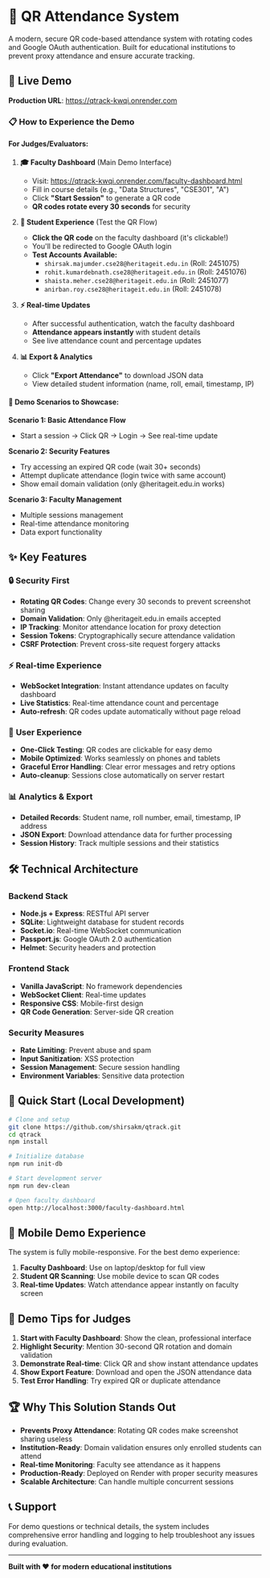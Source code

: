 # 🎯 QR Attendance System

A modern, secure QR code-based attendance system with rotating codes and Google OAuth authentication. Built for educational institutions to prevent proxy attendance and ensure accurate tracking.

## 🚀 **Live Demo**

**Production URL**: https://qtrack-kwqi.onrender.com

### 📋 **How to Experience the Demo**

#### **For Judges/Evaluators:**

1. **🎓 Faculty Dashboard** (Main Demo Interface)
   - Visit: https://qtrack-kwqi.onrender.com/faculty-dashboard.html
   - Fill in course details (e.g., "Data Structures", "CSE301", "A")
   - Click **"Start Session"** to generate a QR code
   - **QR codes rotate every 30 seconds** for security

2. **📱 Student Experience** (Test the QR Flow)
   - **Click the QR code** on the faculty dashboard (it's clickable!)
   - You'll be redirected to Google OAuth login
   - **Test Accounts Available:**
     - `shirsak.majumder.cse28@heritageit.edu.in` (Roll: 2451075)
     - `rohit.kumardebnath.cse28@heritageit.edu.in` (Roll: 2451076)
     - `shaista.meher.cse28@heritageit.edu.in` (Roll: 2451077)
     - `anirban.roy.cse28@heritageit.edu.in` (Roll: 2451078)

3. **⚡ Real-time Updates**
   - After successful authentication, watch the faculty dashboard
   - **Attendance appears instantly** with student details
   - See live attendance count and percentage updates

4. **📊 Export & Analytics**
   - Click **"Export Attendance"** to download JSON data
   - View detailed student information (name, roll, email, timestamp, IP)

#### **🎪 Demo Scenarios to Showcase:**

**Scenario 1: Basic Attendance Flow**
- Start a session → Click QR → Login → See real-time update

**Scenario 2: Security Features**
- Try accessing an expired QR code (wait 30+ seconds)
- Attempt duplicate attendance (login twice with same account)
- Show email domain validation (only @heritageit.edu.in works)

**Scenario 3: Faculty Management**
- Multiple sessions management
- Real-time attendance monitoring
- Data export functionality

## ✨ **Key Features**

### 🔒 **Security First**
- **Rotating QR Codes**: Change every 30 seconds to prevent screenshot sharing
- **Domain Validation**: Only @heritageit.edu.in emails accepted
- **IP Tracking**: Monitor attendance location for proxy detection
- **Session Tokens**: Cryptographically secure attendance validation
- **CSRF Protection**: Prevent cross-site request forgery attacks

### ⚡ **Real-time Experience**
- **WebSocket Integration**: Instant attendance updates on faculty dashboard
- **Live Statistics**: Real-time attendance count and percentage
- **Auto-refresh**: QR codes update automatically without page reload

### 🎯 **User Experience**
- **One-Click Testing**: QR codes are clickable for easy demo
- **Mobile Optimized**: Works seamlessly on phones and tablets
- **Graceful Error Handling**: Clear error messages and retry options
- **Auto-cleanup**: Sessions close automatically on server restart

### 📊 **Analytics & Export**
- **Detailed Records**: Student name, roll number, email, timestamp, IP address
- **JSON Export**: Download attendance data for further processing
- **Session History**: Track multiple sessions and their statistics

## 🛠 **Technical Architecture**

### **Backend Stack**
- **Node.js + Express**: RESTful API server
- **SQLite**: Lightweight database for student records
- **Socket.io**: Real-time WebSocket communication
- **Passport.js**: Google OAuth 2.0 authentication
- **Helmet**: Security headers and protection

### **Frontend Stack**
- **Vanilla JavaScript**: No framework dependencies
- **WebSocket Client**: Real-time updates
- **Responsive CSS**: Mobile-first design
- **QR Code Generation**: Server-side QR creation

### **Security Measures**
- **Rate Limiting**: Prevent abuse and spam
- **Input Sanitization**: XSS protection
- **Session Management**: Secure session handling
- **Environment Variables**: Sensitive data protection

## 🚀 **Quick Start (Local Development)**

```bash
# Clone and setup
git clone https://github.com/shirsakm/qtrack.git
cd qtrack
npm install

# Initialize database
npm run init-db

# Start development server
npm run dev-clean

# Open faculty dashboard
open http://localhost:3000/faculty-dashboard.html
```

## 📱 **Mobile Demo Experience**

The system is fully mobile-responsive. For the best demo experience:

1. **Faculty Dashboard**: Use on laptop/desktop for full view
2. **Student QR Scanning**: Use mobile device to scan QR codes
3. **Real-time Updates**: Watch attendance appear instantly on faculty screen

## 🎯 **Demo Tips for Judges**

1. **Start with Faculty Dashboard**: Show the clean, professional interface
2. **Highlight Security**: Mention 30-second QR rotation and domain validation
3. **Demonstrate Real-time**: Click QR and show instant attendance updates
4. **Show Export Feature**: Download and open the JSON attendance data
5. **Test Error Handling**: Try expired QR or duplicate attendance

## 🏆 **Why This Solution Stands Out**

- **Prevents Proxy Attendance**: Rotating QR codes make screenshot sharing useless
- **Institution-Ready**: Domain validation ensures only enrolled students can attend
- **Real-time Monitoring**: Faculty see attendance as it happens
- **Production-Ready**: Deployed on Render with proper security measures
- **Scalable Architecture**: Can handle multiple concurrent sessions

## 📞 **Support**

For demo questions or technical details, the system includes comprehensive error handling and logging to help troubleshoot any issues during evaluation.

---

**Built with ❤️ for modern educational institutions**